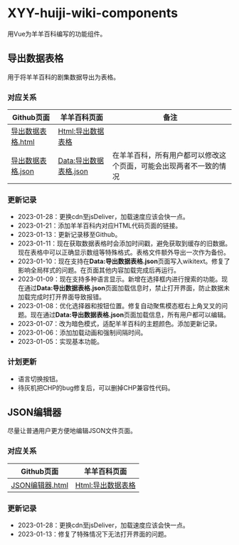 # XYY-huiji-wiki-components
用Vue为羊羊百科编写的功能组件。


## 导出数据表格
用于将羊羊百科的剧集数据导出为表格。

### 对应关系
| Github页面 | 羊羊百科页面 | 备注 |
| --- | --- | --- |
| [导出数据表格.html](./src/导出数据表格.html) | [Html:导出数据表格](https://xyy.huijiwiki.com/wiki/Html:导出数据表格) |  |
| [导出数据表格.json](./src/导出数据表格.json) | [Data:导出数据表格.json](https://xyy.huijiwiki.com/wiki/Data:导出数据表格.json) | 在羊羊百科，所有用户都可以修改这个页面，可能会出现两者不一致的情况 |

### 更新记录
- 2023-01-28：更换cdn至jsDeliver，加载速度应该会快一点。
- 2023-01-21：添加羊羊百科内对应HTML代码页面的链接。
- 2023-01-13：更新记录移至Github。
- 2023-01-11：现在获取数据表格时会添加时间戳，避免获取到缓存的旧数据。现在表格中可以正确显示数组等特殊格式。表格文件额外导出一次作为备份。
- 2023-01-10：现在支持在**Data:导出数据表格.json**页面写入wikitext。修复了影响全局样式的问题。在页面其他内容加载完成后再运行。
- 2023-01-09：现在支持多种语言显示。新增在选择框内进行搜索的功能。现在通过**Data:导出数据表格.json**页面加载信息时，禁止打开界面，防止数据未加载完成时打开界面导致报错。
- 2023-01-08：优化选择器和按钮位置。修复自动聚焦模态框右上角叉叉的问题。现在通过**Data:导出数据表格.json**页面加载信息，所有用户都可以编辑。
- 2023-01-07：改为暗色模式，适配羊羊百科的主题颜色。添加更新记录。
- 2023-01-06：添加加载动画和强制间隔时间。
- 2023-01-05：实现基本功能。

### 计划更新
- 语言切换按钮。
- 待灰机把CHP的bug修复后，可以删掉CHP兼容性代码。


## JSON编辑器
尽量让普通用户更方便地编辑JSON文件页面。

### 对应关系
| Github页面 | 羊羊百科页面 |
| --- | --- |
| [JSON编辑器.html](./src/JSON编辑器.html) | [Html:导出数据表格](https://xyy.huijiwiki.com/wiki/Html:剧集卡片/编辑数据) |

### 更新记录
- 2023-01-28：更换cdn至jsDeliver，加载速度应该会快一点。
- 2023-01-13：修复了特殊情况下无法打开界面的问题。